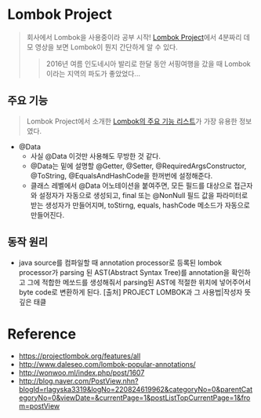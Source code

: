 
# Lombok Project
> 회사에서 Lombok을 사용중이라 공부 시작!
> [Lombok Project](https://projectlombok.org/)에서 4분짜리 데모 영상을 보면 Lombok이 뭔지 간단하게 알 수 있다.
>>2016년 여름 인도네시아 발리로 한달 동안 서핑여행을 갔을 때 Lombok이라는 지역의 파도가 좋았었다...

## 주요 기능
>Lombok Project에서 소개한 [Lombok의 주요 기능 리스트](https://projectlombok.org/features/all)가 가장 유용한 정보였다.
- @Data
  - 사실 @Data 이것만 사용해도 무방한 것 같다.
  - @Data는 밑에 설명할 @Getter, @Setter, @RequiredArgsConstructor, @ToString, @EqualsAndHashCode을 한꺼번에 설정해준다.
  - 클래스 레벨에서 @Data 어노테이션을 붙여주면, 모든 필드를 대상으로 접근자와 설정자가 자동으로 생성되고, final 또는 @NonNull 필드 값을 파라미터로 받는 생성자가 만들어지며, toStirng, equals, hashCode 메소드가 자동으로 만들어진다.
## 동작 원리
- java source를 컴파일할 때 annotation processor로 등록된 lombok processor가 parsing 된 AST(Abstract Syntax Tree)를 annotation을 확인하고 그에 적합한 메쏘드를 생성해줘서 parsing된 AST에 적절한 위치에 넣어주어서 byte code로 변환하게 된다. [출처] PROJECT LOMBOK과 그 사용법|작성자 뜻깊은 태클

# Reference
- https://projectlombok.org/features/all
- http://www.daleseo.com/lombok-popular-annotations/
- http://wonwoo.ml/index.php/post/1607
- http://blog.naver.com/PostView.nhn?blogId=rlagyska3319&logNo=220824619962&categoryNo=0&parentCategoryNo=0&viewDate=&currentPage=1&postListTopCurrentPage=1&from=postView
